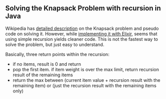 ## Solving the Knapsack Problem with recursion in Java 

Wikipedia has [detailed description](https://en.wikipedia.org/wiki/Knapsack_problem) on the Knapsack problem and pseudo code on solving it.
However, while [implementing it with Elixir](https://exercism.org/tracks/elixir/exercises/knapsack), seems that using simple recursion yields cleaner code.
This is not the fastest way to solve the problem, but just easy to understand.

Basically, three return points within the recursion:

- if no items, result is 0 and return
- pop the first item. if item weight is over the max limit, return recursion result of the remaining items
- return the max between (current item value + recursion result with the remaining item) or (just the recursion result with the remaining items only)
